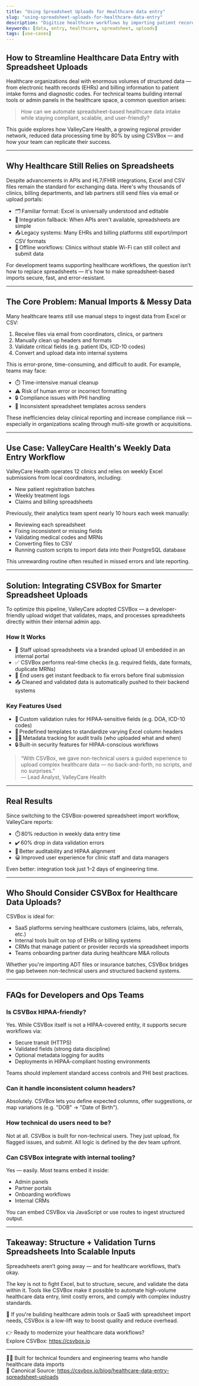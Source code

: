 ```yaml
---
title: "Using Spreadsheet Uploads for Healthcare data entry"
slug: "using-spreadsheet-uploads-for-healthcare-data-entry"
description: "Digitize healthcare workflows by importing patient records and health data from spreadsheets into secure systems."
keywords: [data, entry, healthcare, spreadsheet, uploads]
tags: [use-cases]
---
```


## How to Streamline Healthcare Data Entry with Spreadsheet Uploads

Healthcare organizations deal with enormous volumes of structured data — from electronic health records (EHRs) and billing information to patient intake forms and diagnostic codes. For technical teams building internal tools or admin panels in the healthcare space, a common question arises:

> How can we automate spreadsheet-based healthcare data intake while staying compliant, scalable, and user-friendly?

This guide explores how ValleyCare Health, a growing regional provider network, reduced data processing time by 80% by using CSVBox — and how your team can replicate their success.

---

## Why Healthcare Still Relies on Spreadsheets

Despite advancements in APIs and HL7/FHIR integrations, Excel and CSV files remain the standard for exchanging data. Here's why thousands of clinics, billing departments, and lab partners still send files via email or upload portals:

- 🗂️ Familiar format: Excel is universally understood and editable
- 🔌 Integration fallback: When APIs aren't available, spreadsheets are simple
- 📤 Legacy systems: Many EHRs and billing platforms still export/import CSV formats
- 📶 Offline workflows: Clinics without stable Wi-Fi can still collect and submit data

For development teams supporting healthcare workflows, the question isn’t how to replace spreadsheets — it's how to make spreadsheet-based imports secure, fast, and error-resistant.

---

## The Core Problem: Manual Imports & Messy Data

Many healthcare teams still use manual steps to ingest data from Excel or CSV:

1. Receive files via email from coordinators, clinics, or partners
2. Manually clean up headers and formats
3. Validate critical fields (e.g. patient IDs, ICD-10 codes)
4. Convert and upload data into internal systems

This is error-prone, time-consuming, and difficult to audit. For example, teams may face:

- ⏱️ Time-intensive manual cleanup
- ⚠️ Risk of human error or incorrect formatting
- 🔒 Compliance issues with PHI handling
- 🧩 Inconsistent spreadsheet templates across senders

These inefficiencies delay clinical reporting and increase compliance risk — especially in organizations scaling through multi-site growth or acquisitions.

---

## Use Case: ValleyCare Health's Weekly Data Entry Workflow

ValleyCare Health operates 12 clinics and relies on weekly Excel submissions from local coordinators, including:

- New patient registration batches
- Weekly treatment logs
- Claims and billing spreadsheets

Previously, their analytics team spent nearly 10 hours each week manually:

- Reviewing each spreadsheet
- Fixing inconsistent or missing fields
- Validating medical codes and MRNs
- Converting files to CSV
- Running custom scripts to import data into their PostgreSQL database

This unrewarding routine often resulted in missed errors and late reporting.

---

## Solution: Integrating CSVBox for Smarter Spreadsheet Uploads

To optimize this pipeline, ValleyCare adopted CSVBox — a developer-friendly upload widget that validates, maps, and processes spreadsheets directly within their internal admin app.

### How It Works

- 🧾 Staff upload spreadsheets via a branded upload UI embedded in an internal portal
- ✅ CSVBox performs real-time checks (e.g. required fields, date formats, duplicate MRNs)
- 🔄 End users get instant feedback to fix errors before final submission
- 📤 Cleaned and validated data is automatically pushed to their backend systems

### Key Features Used

- 🚥 Custom validation rules for HIPAA-sensitive fields (e.g. DOA, ICD-10 codes)
- 📑 Predefined templates to standardize varying Excel column headers
- 🕵️‍♀️ Metadata tracking for audit trails (who uploaded what and when)
- 🔒 Built-in security features for HIPAA-conscious workflows

> “With CSVBox, we gave non-technical users a guided experience to upload complex healthcare data — no back-and-forth, no scripts, and no surprises.”  
> — Lead Analyst, ValleyCare Health

---

## Real Results

Since switching to the CSVBox-powered spreadsheet import workflow, ValleyCare reports:

- ⏱️ 80% reduction in weekly data entry time  
- ✔️ 60% drop in data validation errors  
- 🔐 Better auditability and HIPAA alignment  
- 😀 Improved user experience for clinic staff and data managers

Even better: integration took just 1–2 days of engineering time.

---

## Who Should Consider CSVBox for Healthcare Data Uploads?

CSVBox is ideal for:

- SaaS platforms serving healthcare customers (claims, labs, referrals, etc.)
- Internal tools built on top of EHRs or billing systems
- CRMs that manage patient or provider records via spreadsheet imports
- Teams onboarding partner data during healthcare M&A rollouts

Whether you're importing ADT files or insurance batches, CSVBox bridges the gap between non-technical users and structured backend systems.

---

## FAQs for Developers and Ops Teams

### Is CSVBox HIPAA-friendly?

Yes. While CSVBox itself is not a HIPAA-covered entity, it supports secure workflows via:

- Secure transit (HTTPS)
- Validated fields (strong data discipline)
- Optional metadata logging for audits
- Deployments in HIPAA-compliant hosting environments

Teams should implement standard access controls and PHI best practices.

### Can it handle inconsistent column headers?

Absolutely. CSVBox lets you define expected columns, offer suggestions, or map variations (e.g. "DOB" → "Date of Birth").

### How technical do users need to be?

Not at all. CSVBox is built for non-technical users. They just upload, fix flagged issues, and submit. All logic is defined by the dev team upfront.

### Can CSVBox integrate with internal tooling?

Yes — easily. Most teams embed it inside:

- Admin panels
- Partner portals
- Onboarding workflows
- Internal CRMs

You can embed CSVBox via JavaScript or use routes to ingest structured output.

---

## Takeaway: Structure + Validation Turns Spreadsheets Into Scalable Inputs

Spreadsheets aren’t going away — and for healthcare workflows, that’s okay.

The key is not to fight Excel, but to structure, secure, and validate the data within it. Tools like CSVBox make it possible to automate high-volume healthcare data entry, limit costly errors, and comply with complex industry standards.

🎯 If you're building healthcare admin tools or SaaS with spreadsheet import needs, CSVBox is a low-lift way to boost quality and reduce overhead.

👉 Ready to modernize your healthcare data workflows?  
Explore CSVBox: https://csvbox.io

---

👩‍💻 Built for technical founders and engineering teams who handle healthcare data imports  
📎 Canonical Source: https://csvbox.io/blog/healthcare-data-entry-spreadsheet-uploads
